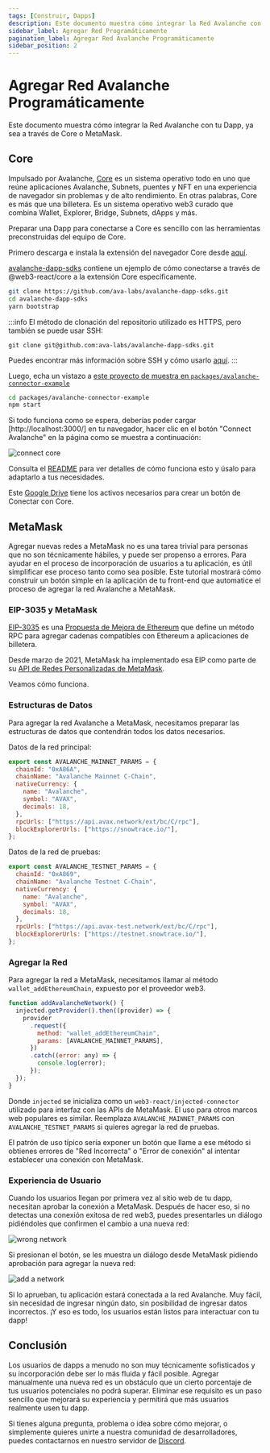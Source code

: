 ```yaml
---
tags: [Construir, Dapps]
description: Este documento muestra cómo integrar la Red Avalanche con tu Dapp, ya sea a través de Core o MetaMask.
sidebar_label: Agregar Red Programáticamente
pagination_label: Agregar Red Avalanche Programáticamente
sidebar_position: 2
---
```


# Agregar Red Avalanche Programáticamente

Este documento muestra cómo integrar la Red Avalanche con tu Dapp, ya sea a través de Core o MetaMask.

## Core

Impulsado por Avalanche,
[Core](https://core.app/en/)
es un sistema operativo todo en uno que reúne aplicaciones Avalanche, Subnets,
puentes y NFT en una experiencia de navegador sin problemas y de alto rendimiento. En otras palabras, Core es más que una billetera. Es un sistema operativo web3 curado que combina Wallet, Explorer, Bridge, Subnets, dApps y más.

Preparar una Dapp para conectarse a Core es sencillo con las herramientas preconstruidas del equipo de Core.

Primero descarga e instala la extensión del navegador Core desde [aquí](https://chrome.google.com/webstore/detail/core/agoakfejjabomempkjlepdflaleeobhb).

[avalanche-dapp-sdks](https://github.com/ava-labs/avalanche-dapp-sdks) contiene
un ejemplo de cómo conectarse a través de @web3-react/core a la extensión Core específicamente.

```sh
git clone https://github.com/ava-labs/avalanche-dapp-sdks.git
cd avalanche-dapp-sdks
yarn bootstrap
```

:::info
El método de clonación del repositorio utilizado es HTTPS, pero también se puede usar SSH:

`git clone git@github.com:ava-labs/avalanche-dapp-sdks.git`

Puedes encontrar más información sobre SSH y cómo usarlo
[aquí](https://docs.github.com/en/authentication/connecting-to-github-with-ssh/about-ssh).
:::

Luego, echa un vistazo a [este proyecto de muestra en `packages/avalanche-connector-example`](https://github.com/ava-labs/avalanche-dapp-sdks/tree/alpha-release/packages/avalanche-connector-example#readme)

```sh
cd packages/avalanche-connector-example
npm start
```

Si todo funciona como se espera, deberías poder cargar
[http://localhost:3000/] en tu navegador, hacer clic en el botón "Connect Avalanche"
en la página como se muestra a continuación:

![connect core](/img/connect-core.jpeg)

Consulta el
[README](https://github.com/ava-labs/avalanche-dapp-sdks/tree/alpha-release/packages/avalanche-connector-example#readme)
para ver detalles de cómo funciona esto y úsalo para adaptarlo a tus necesidades.

Este [Google Drive](https://drive.google.com/drive/folders/1pQ98mIs65ET9JBGThzAAlGKv85BuQCAu?usp=sharing)
tiene los activos necesarios para crear un botón de Conectar con Core.

## MetaMask

Agregar nuevas redes a MetaMask no es una tarea trivial para personas que no son
técnicamente hábiles, y puede ser propenso a errores. Para ayudar en el proceso de incorporación de usuarios a tu aplicación, es útil simplificar ese proceso tanto como sea posible. Este tutorial mostrará cómo construir un botón simple en la aplicación de tu front-end que automatice el proceso de agregar la red Avalanche a MetaMask.

### EIP-3035 y MetaMask

[EIP-3035](https://eips.ethereum.org/EIPS/eip-3085) es una [Propuesta de Mejora de Ethereum](https://eips.ethereum.org/) que define un método RPC para agregar cadenas compatibles con Ethereum a aplicaciones de billetera.

Desde marzo de 2021, MetaMask ha implementado esa EIP como parte de su [API de Redes Personalizadas de MetaMask](https://consensys.net/blog/metamask/connect-users-to-layer-2-networks-with-the-metamask-custom-networks-api/).

Veamos cómo funciona.

### Estructuras de Datos

Para agregar la red Avalanche a MetaMask, necesitamos preparar las estructuras de datos que contendrán todos los datos necesarios.

Datos de la red principal:

```javascript
export const AVALANCHE_MAINNET_PARAMS = {
  chainId: "0xA86A",
  chainName: "Avalanche Mainnet C-Chain",
  nativeCurrency: {
    name: "Avalanche",
    symbol: "AVAX",
    decimals: 18,
  },
  rpcUrls: ["https://api.avax.network/ext/bc/C/rpc"],
  blockExplorerUrls: ["https://snowtrace.io/"],
};
```

Datos de la red de pruebas:

```javascript
export const AVALANCHE_TESTNET_PARAMS = {
  chainId: "0xA869",
  chainName: "Avalanche Testnet C-Chain",
  nativeCurrency: {
    name: "Avalanche",
    symbol: "AVAX",
    decimals: 18,
  },
  rpcUrls: ["https://api.avax-test.network/ext/bc/C/rpc"],
  blockExplorerUrls: ["https://testnet.snowtrace.io/"],
};
```

### Agregar la Red

Para agregar la red a MetaMask, necesitamos llamar al método `wallet_addEthereumChain`, expuesto por el proveedor web3.

```javascript
function addAvalancheNetwork() {
  injected.getProvider().then((provider) => {
    provider
      .request({
        method: "wallet_addEthereumChain",
        params: [AVALANCHE_MAINNET_PARAMS],
      })
      .catch((error: any) => {
        console.log(error);
      });
  });
}
```

Donde `injected` se inicializa como un `web3-react/injected-connector` utilizado para
interfaz con las APIs de MetaMask. El uso para otros marcos web populares es similar.
Reemplaza `AVALANCHE_MAINNET_PARAMS` con `AVALANCHE_TESTNET_PARAMS` si quieres
agregar la red de pruebas.

El patrón de uso típico sería exponer un botón que llame a ese método si obtienes
errores de "Red Incorrecta" o "Error de conexión" al intentar establecer una
conexión con MetaMask.

### Experiencia de Usuario

Cuando los usuarios llegan por primera vez al sitio web de tu dapp, necesitan aprobar la conexión a MetaMask. Después de hacer eso, si no detectas una conexión exitosa de red web3, puedes presentarles un diálogo pidiéndoles que confirmen el cambio a una nueva red:

![wrong network](/img/add-avalanche-to-metamask-01-wrong-network.png)

Si presionan el botón, se les muestra un diálogo desde MetaMask pidiendo aprobación para agregar la nueva red:

![add a network](/img/add-avalanche-to-metamask-02-add-network.png)

Si lo aprueban, tu aplicación estará conectada a la red Avalanche. Muy fácil, sin necesidad de ingresar ningún dato, sin posibilidad de ingresar datos incorrectos. ¡Y eso es todo, los usuarios están listos para interactuar con tu dapp!

## Conclusión

Los usuarios de dapps a menudo no son muy técnicamente sofisticados y su incorporación
debe ser lo más fluida y fácil posible. Agregar manualmente una nueva red es un
obstáculo que un cierto porcentaje de tus usuarios potenciales no podrá superar. Eliminar ese requisito es un paso sencillo que mejorará su experiencia y permitirá que más usuarios realmente usen tu dapp.

Si tienes alguna pregunta, problema o idea sobre cómo mejorar, o simplemente quieres unirte a nuestra comunidad de desarrolladores, puedes contactarnos en nuestro servidor de [Discord](https://chat.avalabs.org/).
